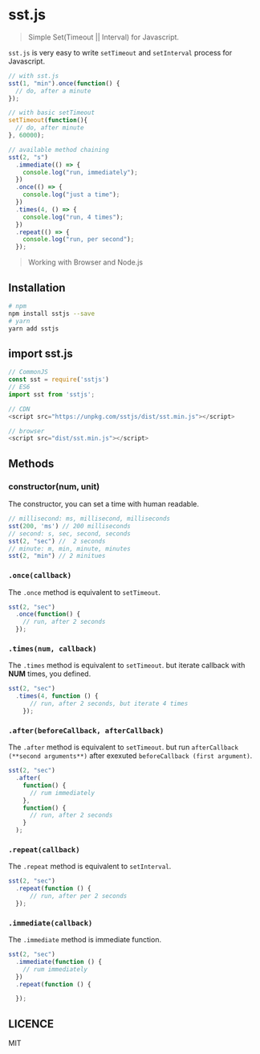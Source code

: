 # sst.js

> Simple Set(Timeout || Interval) for Javascript.

`sst.js` is very easy to write `setTimeout` and `setInterval` process for Javascript.

```javascript
// with sst.js
sst(1, "min").once(function() {
  // do, after a minute
});

// with basic setTimeout
setTimeout(function(){
  // do, after minute
}, 60000);
```
```javascript
// available method chaining
sst(2, "s")
  .immediate(() => {
    console.log("run, immediately");
  })
  .once(() => {
    console.log("just a time");
  })
  .times(4, () => {
    console.log("run, 4 times");
  })
  .repeat(() => {
    console.log("run, per second");
  });
```

> Working with Browser and Node.js

## Installation

```bash
# npm
npm install sstjs --save
# yarn
yarn add sstjs
```

## import sst.js

```javascript
// CommonJS
const sst = require('sstjs')
// ES6
import sst from 'sstjs';

// CDN
<script src="https://unpkg.com/sstjs/dist/sst.min.js"></script>

// browser
<script src="dist/sst.min.js"></script>
```

## Methods

### constructor(num, unit)

The constructor, you can set a time with human readable.

```javascript
// millisecond: ms, millisecond, milliseconds
sst(200, 'ms') // 200 milliseconds
// second: s, sec, second, seconds
sst(2, "sec") //  2 seconds
// minute: m, min, minute, minutes
sst(2, "min") // 2 minitues
```

### `.once(callback)`

The `.once` method is equivalent to `setTimeout`.

```javascript
sst(2, "sec")
  .once(function() {
    // run, after 2 seconds
  });
```

### `.times(num, callback)`

The `.times` method is equivalent to `setTimeout`. but iterate callback with **NUM** times, you defined.

```javascript
sst(2, "sec")
  .times(4, function () {
      // run, after 2 seconds, but iterate 4 times
    });
```

### `.after(beforeCallback, afterCallback)`

The `.after` method is equivalent to `setTimeout`. but run `afterCallback (**second arguments**)` after exexuted `beforeCallback (first argument)`.

```javascript
sst(2, "sec")
  .after(
    function() {
      // rum immediately
    },
    function() {
      // run, after 2 seconds
    }
  );
```

### `.repeat(callback)`

The `.repeat` method is equivalent to `setInterval`.

```javascript
sst(2, "sec")
  .repeat(function () {
      // run, after per 2 seconds
  });
```

### `.immediate(callback)`

The `.immediate` method is immediate function.

```javascript
sst(2, "sec")
  .immediate(function () {
    // rum immediately
  })
  .repeat(function () {

  });
```

## LICENCE

MIT
